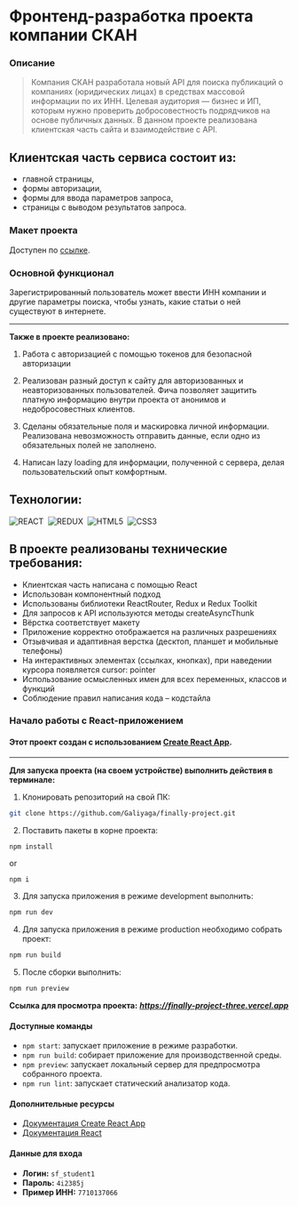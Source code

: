 # Фронтенд-разработка проекта компании СКАН
### Описание

> Компания СКАН разработала новый API для поиска публикаций о компаниях (юридических лицах) в средствах массовой информации по их ИНН. Целевая аудитория — бизнес и ИП, которым нужно проверить добросовестность подрядчиков на основе публичных данных.
В данном проекте реализована клиентская часть сайта и взаимодействие с API.
## Клиентская часть сервиса состоит из:

* главной страницы,
* формы авторизации,
* формы для ввода параметров запроса,
* страницы с выводом результатов запроса.

### Макет проекта

Доступен по [ссылке](https://www.figma.com/file/u3MOjzYnTnirz712GrLbFv/Макет-СКАН).

### Основной функционал

Зарегистрированный пользователь может ввести ИНН компании и другие параметры поиска, чтобы узнать, какие статьи о ней существуют в интернете.
* * *

**Также в проекте реализовано:**
1. Работа с авторизацией с помощью токенов для безопасной авторизации

2. Реализован разный доступ к сайту для авторизованных и неавторизованных пользователей. Фича позволяет защитить платную информацию внутри проекта от анонимов и недобросовестных клиентов.

3. Сделаны обязательные поля и маскировка личной информации. Реализована невозможность отправить данные, если одно из обязательных полей не заполнено.

4. Написан lazy loading для информации, полученной с сервера, делая пользовательский опыт комфортным.

## Технологии:
<img src="https://img.shields.io/badge/-REACT-000000?logo=React&logoColor=#00fff" alt="REACT"/>&nbsp;
<img src="https://img.shields.io/badge/-REDUX-8a2eb2?logo=Redux&logoColor=#00fff" alt="REDUX"/>&nbsp;
<img src="https://img.shields.io/badge/HTML5-red?logo=html5&logoColor=white" alt="HTML5"/>&nbsp;
<img src="https://img.shields.io/badge/CSS3-blue?logo=css3&logoColor=white" alt="CSS3"/>&nbsp;

## В проекте реализованы технические требования:
- Клиентская часть написана с помощью React
- Использован компонентный подход
- Использованы библиотеки ReactRouter, Redux и Redux Toolkit
- Для запросов к API используются методы createAsyncThunk
- Вёрстка соответствует макету
- Приложение корректно отображается на различных разрешениях
- Отзывчивая и адаптивная верстка (десктоп, планшет и мобильные телефоны)
- На интерактивных элементах (ссылках, кнопках), при наведении курсора появляется cursor: pointer
- Использование осмысленных имен для всех переменных, классов и функций
- Соблюдение правил написания кода – кодстайла

### Начало работы с React-приложением

#### Этот проект создан с использованием [Create React App](https://github.com/facebook/create-react-app).
-----
**Для запуска проекта (на своем устройстве) выполнить действия в терминале:**

1. Клонировать репозиторий на свой ПК: 
```bash
git clone https://github.com/Galiyaga/finally-project.git
```
2. Поставить пакеты в корне проекта:
```bash
npm install 
```
or
```
npm i
```
3. Для запуска приложения в режиме development выполнить:
```bash
npm run dev
```
4. Для запуска приложения в режиме production необходимо собрать проект:
```bash
npm run build
```
5. После сборки выполнить:
```bash
npm run preview
```

**Ссылка для просмотра проекта:** ***https://finally-project-three.vercel.app***

#### Доступные команды

- `npm start`: запускает приложение в режиме разработки.
- `npm run build`: собирает приложение для производственной среды.
- `npm preview`: запускает локальный сервер для предпросмотра собранного проекта.
- `npm run lint`: запускает статический анализатор кода.

#### Дополнительные ресурсы

- [Документация Create React App](https://facebook.github.io/create-react-app/docs/getting-started)
- [Документация React](https://reactjs.org/)

#### Данные для входа

- **Логин:** `sf_student1`
- **Пароль:** `4i2385j`
- **Пример ИНН:** `7710137066`
